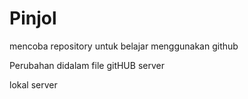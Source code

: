 # Pinjol

mencoba repository untuk belajar menggunakan github

Perubahan didalam file gitHUB server

lokal
server
